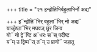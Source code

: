 +++
title = "२१ इन्द्रोतिभिर्बहुलाभिर्नो अद्य"

+++
इ᳓न्द्रोति᳓भिर् बहुला᳓भिर् नो अद्य᳓  
याच्छ्रेष्ठा᳓भिर् मघवञ् छूर जिन्व  
यो᳓ नो द्वे᳓ष्टि अ᳓धरः स᳓स् पदीष्ट  
य᳓म् उ द्विष्म᳓स् त᳓म् उ प्राणो᳓ जहातु